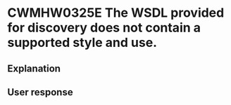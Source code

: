# CWMHW0325E The WSDL provided for discovery does not contain a supported style and use.

## Explanation

## User response